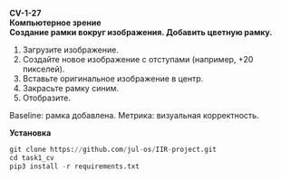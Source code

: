 **CV-1-27 <br>
Компьютерное зрение	<br>
Создание рамки вокруг изображения. Добавить цветную рамку.<br>**
1. Загрузите изображение.
2. Создайте новое изображение с отступами (например, +20 пикселей).
3. Вставьте оригинальное изображение в центр.
4. Закрасьте рамку синим.
5. Отобразите.
	
Baseline: рамка добавлена. Метрика: визуальная корректность.<br>

**Установка**
```python
git clone https://github.com/jul-os/IIR-project.git
cd task1_cv
pip3 install -r requirements.txt
```